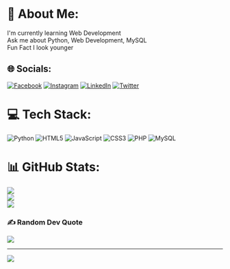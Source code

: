 # 💫 About Me:
I'm currently learning Web Development<br>Ask me about Python, Web Development, MySQL<br>Fun Fact I look younger


## 🌐 Socials:
[![Facebook](https://img.shields.io/badge/Facebook-%231877F2.svg?logo=Facebook&logoColor=white)](https://facebook.com/ashutosht05) [![Instagram](https://img.shields.io/badge/Instagram-%23E4405F.svg?logo=Instagram&logoColor=white)](https://instagram.com/ashutosht05) [![LinkedIn](https://img.shields.io/badge/LinkedIn-%230077B5.svg?logo=linkedin&logoColor=white)](https://linkedin.com/in/ashutosht05) [![Twitter](https://img.shields.io/badge/Twitter-%231DA1F2.svg?logo=Twitter&logoColor=white)](https://twitter.com/ashutosht05) 

# 💻 Tech Stack:
![Python](https://img.shields.io/badge/python-3670A0?style=for-the-badge&logo=python&logoColor=ffdd54) ![HTML5](https://img.shields.io/badge/html5-%23E34F26.svg?style=for-the-badge&logo=html5&logoColor=white) ![JavaScript](https://img.shields.io/badge/javascript-%23323330.svg?style=for-the-badge&logo=javascript&logoColor=%23F7DF1E) ![CSS3](https://img.shields.io/badge/css3-%231572B6.svg?style=for-the-badge&logo=css3&logoColor=white) ![PHP](https://img.shields.io/badge/php-%23777BB4.svg?style=for-the-badge&logo=php&logoColor=white) ![MySQL](https://img.shields.io/badge/mysql-%2300f.svg?style=for-the-badge&logo=mysql&logoColor=white)
# 📊 GitHub Stats:
![](https://github-readme-stats.vercel.app/api?username=ashutosht05&theme=dark&hide_border=false&include_all_commits=true&count_private=true)<br/>
![](https://github-readme-streak-stats.herokuapp.com/?user=ashutosht05&theme=dark&hide_border=false)<br/>
![](https://github-readme-stats.vercel.app/api/top-langs/?username=ashutosht05&theme=dark&hide_border=false&include_all_commits=true&count_private=true&layout=compact)

### ✍️ Random Dev Quote
![](https://quotes-github-readme.vercel.app/api?type=horizontal&theme=radical)

---
[![](https://visitcount.itsvg.in/api?id=ashutosht05&icon=1&color=7)](https://visitcount.itsvg.in)

<!-- Proudly created with GPRM ( https://gprm.itsvg.in ) -->
